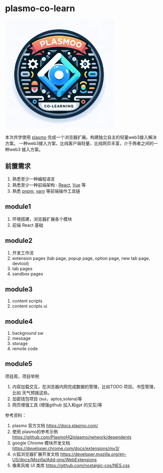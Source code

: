 # plasmo-co-learn


<img src="static/img/logo.png" width="360" height="360">


本次共学使用 [plasmo](https://docs.plasmo.com/) 完成一个浏览器扩展。构建独立自主的轻量web3接入解决方案。
一种web3接入方案，比纯客户端轻量，比纯网页丰富，介于两者之间的一种web3 接入方案。

## 前置需求

1. 熟悉至少一种编程语言
2. 熟悉至少一种前端架构 : [React](https://react.dev/), [Vue](https://vuejs.org/guide/introduction.html) 等
3. 熟悉 [pnpm](https://pnpm.io/), [yarn](https://yarnpkg.com/cli)  等前端操作工具链

## module1

1. 环境搭建，浏览器扩展各个模块
2. 前端 React 基础

## module2

1. 开发工作流
2. extension pages (tab page, popup page, option page, new tab page, devtool)
3. tab pages
4. sandbox pages

## module3

1. content scripts
2. content scripts ui

## module4

1. background sw
2. message
3. storage
4. remote code

## module5

项目周，项目举例

1. 内容加载交互，在浏览器内网完成数据的管理，比如TODO 项目。书签管理，比如 天气预报这些。
2. 加密钱包项目 (sui，aptos,solana)等
3. 网页增强工具 (增强github 加入和gpt 的交互)等

参考资料：

1. plasmo 官方文档 <https://docs.plasmo.com/>
2. 使用 plasmo的参考示例<https://github.com/PlasmoHQ/plasmo/network/dependents> 
3. google Chrome 模块开发文档 <https://developer.chrome.com/docs/extensions/mv3/>
4. 火狐浏览器扩展开发文档 <https://developer.mozilla.org/en-US/docs/Mozilla/Add-ons/WebExtensions>
5. 像素风格 UI 类库 <https://github.com/nostalgic-css/NES.css>

